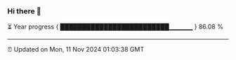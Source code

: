 ### Hi there 👋

⏳ Year progress { █████████████████████████▁▁▁▁▁ } 86.08 %

---

⏰ Updated on Mon, 11 Nov 2024 01:03:38 GMT

